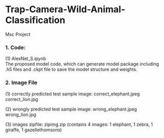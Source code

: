 # Trap-Camera-Wild-Animal-Classification
Msc Project

### 1. Code:

(1) AlexNet_S.ipynb  
The proposed model code, which can generate model package including .h5 files and .ckpt file to save the model structure and weights.



### 2. Image File

(1) correctly predicted test sample image:
correct_elephant.jpeg
correct_lion.jpg

(2) wrongly predicted test sample image:
wrong_elephant.jpeg
wrong_lion.jpg

(3) images zipfile:
zipimg.zip 
(contains 4 images: 1 elephant, 1 zebra, 1 giraffe, 1 gazellethomsons)



